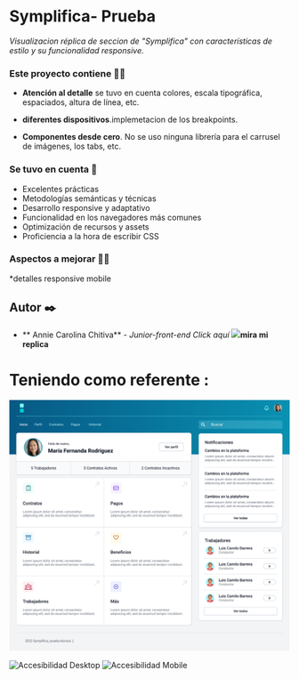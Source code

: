 # Symplifica- Prueba 

_Visualizacion  réplica de  seccion de  "Symplifica"  con  características de estilo y su funcionalidad responsive.​_

### Este proyecto contiene  🕵️‍♂️

- **Atención al detalle** se tuvo en cuenta colores, escala tipográfica, espaciados, altura de línea, etc.

- **diferentes dispositivos**.implemetacion de los breakpoints.

- **Componentes desde cero**. No se uso ninguna librería para el carrusel de imágenes, los tabs, etc.

### Se tuvo en cuenta 👀
* Excelentes prácticas
* Metodologías semánticas y técnicas
* Desarrollo responsive y adaptativo
* Funcionalidad en los navegadores más comunes
* Optimización de recursos y assets
* Proficiencia a la hora de escribir CSS

### Aspectos a mejorar 🕵️‍♂️
*detalles responsive mobile

## Autor ✒️

* ** Annie Carolina Chitiva** - *Junior-front-end* 
*Click aquí* [<img src="https://img.icons8.com/nolan/64/moleskine.png"/>](https://carolinacm7.github.io/LaHaus/)**mira mi replica**
# Teniendo como referente : 

![Prueba](https://github.com/Carolinacm7/Symplifica/blob/main/resources/img/Prueba.png)

![Accesibilidad Desktop]()
![Accesibilidad Mobile]()